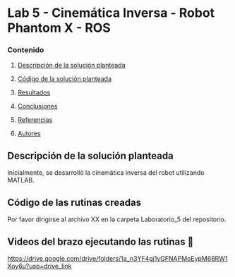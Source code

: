 # Lab 5 - Cinemática Inversa - Robot Phantom X - ROS

### Contenido

1. [Descripción de la solución planteada](#modelo-de-cinemática-inversa)
1. [Código de la solución planteada](#script-en-python-snake)
1. [Resultados](#resultados)
3. [Conclusiones](#conclusiones-page_facing_up)
5. [Referencias](#referencias-openbook)

6. [Autores](#autores-blacknib)



## Descripción de la solución planteada

Inicialmente, se desarrolló la cinemática inversa del robot utilizando MATLAB.


## Código de las rutinas creadas

Por favor dirigirse al archivo XX en la carpeta Laboratorio_5 del repositorio.


## Videos del brazo ejecutando las rutinas :movie_camera:

https://drive.google.com/drive/folders/1a_n3YF4gj1yGFNAPMoEypM68RW1Xoy6u?usp=drive_link
